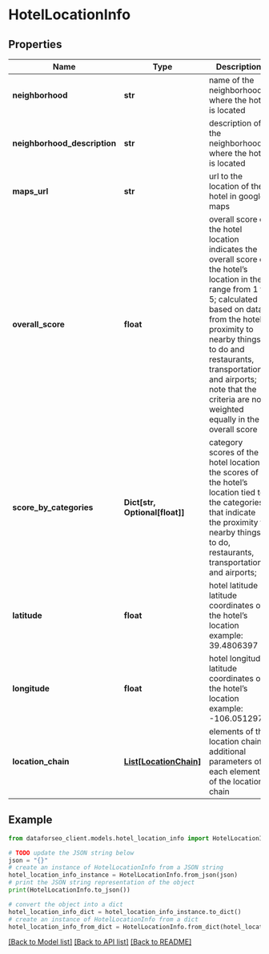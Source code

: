 # HotelLocationInfo


## Properties

Name | Type | Description | Notes
------------ | ------------- | ------------- | -------------
**neighborhood** | **str** | name of the neighborhood where the hotel is located | [optional] 
**neighborhood_description** | **str** | description of the neighborhood where the hotel is located | [optional] 
**maps_url** | **str** | url to the location of the hotel in google maps | [optional] 
**overall_score** | **float** | overall score of the hotel location indicates the overall score of the hotel’s location in the range from 1 to 5; calculated based on data from the hotel’s proximity to nearby things to do and restaurants, transportation, and airports; note that the criteria are not weighted equally in the overall score | [optional] 
**score_by_categories** | **Dict[str, Optional[float]]** | category scores of the hotel location the scores of the hotel’s location tied to the categories that indicate the proximity to nearby things to do, restaurants, transportation, and airports; | [optional] 
**latitude** | **float** | hotel latitude latitude coordinates of the hotel’s location example: 39.4806397 | [optional] 
**longitude** | **float** | hotel longitude latitude coordinates of the hotel’s location example: -106.0512973 | [optional] 
**location_chain** | [**List[LocationChain]**](LocationChain.md) | elements of the location chain additional parameters of each element of the location chain | [optional] 

## Example

```python
from dataforseo_client.models.hotel_location_info import HotelLocationInfo

# TODO update the JSON string below
json = "{}"
# create an instance of HotelLocationInfo from a JSON string
hotel_location_info_instance = HotelLocationInfo.from_json(json)
# print the JSON string representation of the object
print(HotelLocationInfo.to_json())

# convert the object into a dict
hotel_location_info_dict = hotel_location_info_instance.to_dict()
# create an instance of HotelLocationInfo from a dict
hotel_location_info_from_dict = HotelLocationInfo.from_dict(hotel_location_info_dict)
```
[[Back to Model list]](../README.md#documentation-for-models) [[Back to API list]](../README.md#documentation-for-api-endpoints) [[Back to README]](../README.md)


